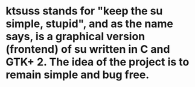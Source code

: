 ktsuss stands for "keep the su simple, stupid", and as the name says, is a graphical version (frontend) of su written in C and GTK+ 2. The idea of the project is to remain simple and bug free.
======


